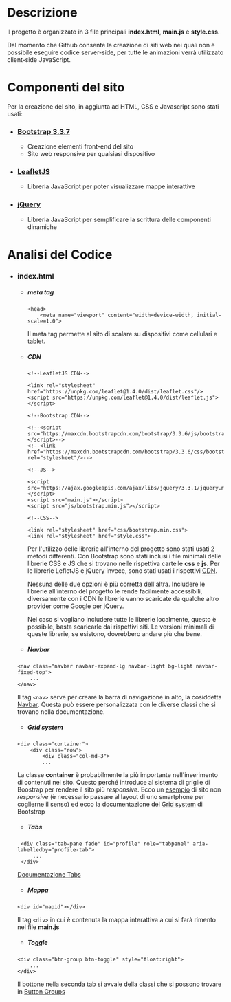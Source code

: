 # Descrizione

Il progetto è organizzato in 3 file principali __index.html__, __main.js__ e __style.css__.

Dal momento che Github consente la creazione di siti web nei quali non è possibile eseguire codice server-side, per tutte le animazioni verrà utilizzato client-side JavaScript.

# Componenti del sito

Per la creazione del sito, in aggiunta ad HTML, CSS e Javascript sono stati usati:

* ### [Bootstrap 3.3.7](https://getbootstrap.com/docs/3.3/)
  * Creazione elementi front-end del sito
  * Sito web responsive per qualsiasi dispositivo
  
* ### [LeafletJS](https://leafletjs.com)
  * Libreria JavaScript per poter visualizzare mappe interattive
  
* ### [jQuery](https://jquery.com)
  * Libreria JavaScript per semplificare la scrittura delle componenti dinamiche
  
# Analisi del Codice

* ### index.html

  * ##### meta tag 
    ```
    <head>
        <meta name="viewport" content="width=device-width, initial-scale=1.0">
    ```
    Il meta tag permette al sito di scalare su dispositivi come cellulari e tablet.
 
  * ##### CDN

    ```
    <!--LeafletJS CDN-->

    <link rel="stylesheet" href="https://unpkg.com/leaflet@1.4.0/dist/leaflet.css"/>
    <script src="https://unpkg.com/leaflet@1.4.0/dist/leaflet.js"></script>

    <!--Bootstrap CDN-->

    <!--<script src="https://maxcdn.bootstrapcdn.com/bootstrap/3.3.6/js/bootstrap.min.js"></script>-->
    <!--<link href="https://maxcdn.bootstrapcdn.com/bootstrap/3.3.6/css/bootstrap.min.css" rel="stylesheet"/>-->

    <!--JS-->

    <script src="https://ajax.googleapis.com/ajax/libs/jquery/3.3.1/jquery.min.js"></script>
    <script src="main.js"></script>
    <script src="js/bootstrap.min.js"></script>

    <!--CSS-->

    <link rel="stylesheet" href="css/bootstrap.min.css">
    <link rel="stylesheet" href="style.css">
    ```
    Per l'utilizzo delle librerie all'interno del progetto sono stati usati 2 metodi differenti.
    Con Bootstrap sono stati inclusi i file minimali delle librerie CSS e JS che si trovano nelle rispettiva cartelle __css__ e     __js__.
    Per le librerie LefletJS e jQuery invece, sono stati usati i rispettivi [CDN](https://it.wikipedia.org/wiki/Content_Delivery_Network).

    Nessuna delle due opzioni è più corretta dell'altra. Includere le librerie all'interno del progetto le rende facilmente accessibili, diversamente con i CDN le librerie vanno scaricate da qualche altro provider come Google per jQuery.

    Nel caso si vogliano includere tutte le librerie localmente, questo è possibile, basta scaricarle dai rispettivi siti. Le versioni minimali di queste librerie, se esistono, dovrebbero andare più che bene.
    
   * ##### Navbar

    ```
    <nav class="navbar navbar-expand-lg navbar-light bg-light navbar-fixed-top">
        ...
    </nav>
    ```

    Il tag `<nav>` serve per creare la barra di navigazione in alto, la cosiddetta [Navbar](https://getbootstrap.com/docs/3.3/components/#navbar).
    Questa può essere personalizzata con le diverse classi che si trovano nella documentazione.
    
   * ##### Grid system

    ```
    <div class="container">
        <div class="row">
            <div class="col-md-3">
            ...
    ```
    
    La classe __container__ è probabilmente la più importante nell'inserimento di contenuti nel sito.
    Questo perché introduce al sistema di griglie di Boostrap per rendere il sito più _responsive_.
    Ecco un [esempio](https://getbootstrap.com/docs/3.3/examples/non-responsive/) di sito non _responsive_ (è necessario passare al layout di uno smartphone per coglierne il senso) ed ecco la documentazione del [Grid system](https://getbootstrap.com/docs/4.0/layout/grid/) di Bootstrap
    
   * ##### Tabs
   
   ```
    <div class="tab-pane fade" id="profile" role="tabpanel" aria-labelledby="profile-tab">
        ...
    </div>
   ```
   
   [Documentazione Tabs](https://getbootstrap.com/docs/3.3/components/#nav-tabs)
   
   * ##### Mappa

    ```
    <div id="mapid"></div>
    ```
    
    Il tag `<div>` in cui è contenuta la mappa interattiva a cui si farà rimento nel file __main.js__
    
   * ##### Toggle
   
   ```
   <div class="btn-group btn-toggle" style="float:right"> 
       ...
   </div>
   ```
   
   Il bottone nella seconda tab si avvale della classi che si possono trovare in [Button Groups](https://getbootstrap.com/docs/3.3/components/#btn-groups)
